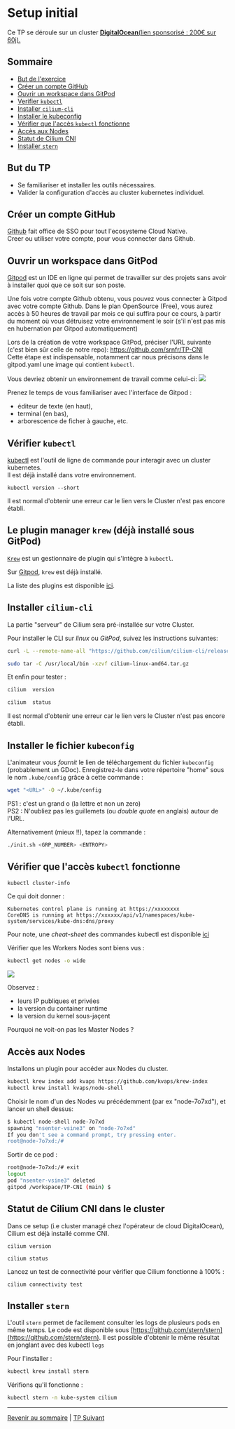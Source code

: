 # Setup initial

Ce TP se déroule sur un cluster <ins>**DigitalOcean**<ins>([lien sponsorisé : 200€ sur 60j](https://m.do.co/c/ffe6205525bf)).

## Sommaire
  * [But de l'exercice](#but-du-tp)
  * [Créer un compte GitHub](#créer-un-compte-github)
  * [Ouvrir un workspace dans GitPod](#ouvrir-un-workspace-dans-gitpod)
  * [Verifier `kubectl`](#vérifier-kubectl)
  * [Installer `cilium-cli`](#installer-cilium-cli)
  * [Installer le kubeconfig](#installer-le-kubeconfig)
  * [Vérifier que l'accès `kubectl` fonctionne](#vérifier-que-laccès-kubectl-fonctionne)
  * [Accès aux Nodes](#accès-aux-nodes)
  * [Statut de Cilium CNI](#statut-de-cilium-cni-dans-le-cluster)
  * [Installer `stern` ](#installer-stern-sur-linux)

## But du TP
* Se familiariser et installer les outils nécessaires.
* Valider la configuration d'accès au cluster kubernetes individuel. 

## Créer un compte GitHub

[Github](https://github.com) fait office de SSO pour tout l'ecosysteme Cloud Native.  
Creer ou utiliser votre compte, pour vous connecter dans Github.

  
## Ouvrir un workspace dans GitPod

[Gitpod](https://gitpod.io) est un IDE en ligne qui permet de travailler sur des projets sans avoir à installer quoi que ce soit sur son poste.

Une fois votre compte Github obtenu, vous pouvez vous connecter à Gitpod avec votre compte Github.
Dans le plan OpenSource (Free), vous aurez accès à 50 heures de travail par mois ce qui suffira pour ce cours, à partir du moment où vous détruisez votre environnement le soir (s'il n'est pas mis en hubernation par Gitpod automatiquement)

Lors de la création de votre workspace GitPod, préciser l'URL suivante (c'est bien sûr celle de notre repo):
https://github.com/srnfr/TP-CNI  
Cette étape est indispensable, notamment car nous précisons dans le gitpod.yaml une image qui contient `kubectl`.

Vous devriez obtenir un environnement de travail comme celui-ci:
![](../img/gitpod.png)

Prenez le temps de vous familiariser avec l'interface de Gitpod :  
* éditeur de texte (en haut),
* terminal (en bas),
* arborescence de ficher à gauche, etc.


## Vérifier `kubectl` 

[kubectl](https://kubernetes.io/docs/tasks/tools/install-kubectl/) est l'outil de ligne de commande pour interagir avec un cluster kubernetes.  
Il est déjà installé dans votre environnement.


```shell
kubectl version --short
```
 Il est normal d'obtenir une erreur car le lien vers le Cluster n'est pas encore établi.
 
 ## Le plugin manager `krew` (déjà installé sous GitPod)

[`Krew`]((https://krew.sigs.k8s.io/docs/user-guide/setup/install/)) est un gestionnaire de plugin qui s'intègre à `kubectl`.

Sur [Gitpod](https://gitpod.com), `krew` est déjà installé.

La liste des plugins est disponible [ici](https://krew.sigs.k8s.io/plugins/).

## Installer `cilium-cli`

La partie "serveur" de Cilium sera pré-installée sur votre Cluster.

Pour installer le CLI sur *linux* ou *GitPod*, suivez les instructions suivantes:

```bash
curl -L --remote-name-all "https://github.com/cilium/cilium-cli/releases/download/v0.12.4/cilium-linux-amd64.tar.gz"
```
```bash
sudo tar -C /usr/local/bin -xzvf cilium-linux-amd64.tar.gz
```

Et enfin pour tester :  
```bash
cilium  version
```

```bash
cilium  status
```
Il est normal d'obtenir une erreur car le lien vers le Cluster n'est pas encore établi.
 
## Installer le fichier `kubeconfig`

L'animateur vous *fournit* le lien de téléchargement du fichier `kubeconfig` (probablement un GDoc).
Enregistrez-le dans votre répertoire "home" sous le nom `.kube/config` grâce à cette commande :

```bash
wget "<URL>" -O ~/.kube/config
```

PS1 : c'est un grand o (la lettre et non un zero)  
PS2 : N'oubliez pas les  guillemets (ou *double quote* en anglais) autour de l'URL.  

Alternativement (mieux !!), tapez la commande :
```bash
./init.sh <GRP_NUMBER> <ENTROPY>
```

## Vérifier que l'accès `kubectl` fonctionne

```bash
kubectl cluster-info
```

Ce qui doit donner :

```
Kubernetes control plane is running at https://xxxxxxxx
CoreDNS is running at https://xxxxxx/api/v1/namespaces/kube-system/services/kube-dns:dns/proxy
```

Pour note, une *cheat-sheet* des commandes kubectl est disponible [ici](https://kubernetes.io/fr/docs/reference/kubectl/cheatsheet/)

Vérifier que les Workers Nodes sont biens vus :
```bash
kubectl get nodes -o wide
```

![](../img/gitpod2.png)

Observez :
* leurs IP publiques et privées
* la version du container runtime
* la version du kernel sous-jaçent

Pourquoi ne voit-on pas les Master Nodes ?

## Accès aux Nodes

Installons un plugin pour accéder aux Nodes du cluster.

```bash
kubectl krew index add kvaps https://github.com/kvaps/krew-index
kubectl krew install kvaps/node-shell
```

Choisir le nom d'un des Nodes vu précédemment (par ex "node-7o7xd"), et lancer un shell dessus:

```bash
$ kubectl node-shell node-7o7xd 
spawning "nsenter-vsine3" on "node-7o7xd"
If you don't see a command prompt, try pressing enter.
root@node-7o7xd:/#  
```

Sortir de ce pod :
```bash
root@node-7o7xd:/# exit
logout
pod "nsenter-vsine3" deleted
gitpod /workspace/TP-CNI (main) $ 
```

## Statut de Cilium CNI dans le cluster

Dans ce setup (i.e cluster managé chez l'opérateur de cloud DigitalOcean), Cilium est déjà installé comme CNI.

```shell
cilium version
```

```shell
cilium status
```

Lancez un test de connectivité pour vérifier que Cilium fonctionne à 100% :
```shell
cilium connectivity test
```


##  Installer `stern`

L'outil `stern` permet de facilement consulter les logs de plusieurs pods en même temps.
Le code est disponible sous [https://github.com/stern/stern](https://github.com/stern/stern).
Il est possible d'obtenir le même résultat en jonglant avec des kubectl `logs`

Pour l'installer :
  
  ```bash
kubectl krew install stern
```

Vérifions qu'il fonctionne :
```bash
kubectl stern -n kube-system cilium
```


---

[Revenir au sommaire](../README.md) | [TP Suivant](./TP02.md)
